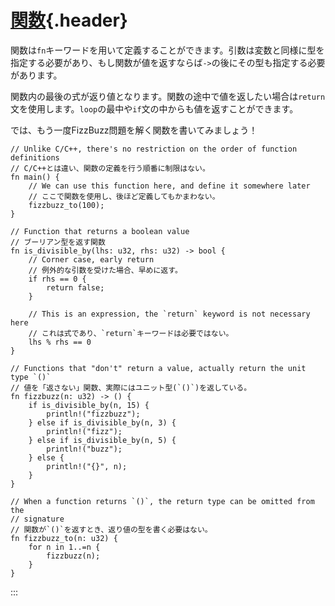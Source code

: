 # [関数](#関数){.header}

関数は`fn`キーワードを用いて定義することができます。引数は変数と同様に型を指定する必要があり、もし関数が値を返すならば`->`の後にその型も指定する必要があります。

関数内の最後の式が返り値となります。関数の途中で値を返したい場合は`return`文を使用します。`loop`の最中や`if`文の中からも値を返すことができます。

では、もう一度FizzBuzz問題を解く関数を書いてみましょう！

    // Unlike C/C++, there's no restriction on the order of function definitions
    // C/C++とは違い、関数の定義を行う順番に制限はない。
    fn main() {
        // We can use this function here, and define it somewhere later
        // ここで関数を使用し、後ほど定義してもかまわない。
        fizzbuzz_to(100);
    }

    // Function that returns a boolean value
    // ブーリアン型を返す関数
    fn is_divisible_by(lhs: u32, rhs: u32) -> bool {
        // Corner case, early return
        // 例外的な引数を受けた場合、早めに返す。
        if rhs == 0 {
            return false;
        }

        // This is an expression, the `return` keyword is not necessary here
        // これは式であり、`return`キーワードは必要ではない。
        lhs % rhs == 0
    }

    // Functions that "don't" return a value, actually return the unit type `()`
    // 値を「返さない」関数、実際にはユニット型(`()`)を返している。
    fn fizzbuzz(n: u32) -> () {
        if is_divisible_by(n, 15) {
            println!("fizzbuzz");
        } else if is_divisible_by(n, 3) {
            println!("fizz");
        } else if is_divisible_by(n, 5) {
            println!("buzz");
        } else {
            println!("{}", n);
        }
    }

    // When a function returns `()`, the return type can be omitted from the
    // signature
    // 関数が`()`を返すとき、返り値の型を書く必要はない。
    fn fizzbuzz_to(n: u32) {
        for n in 1..=n {
            fizzbuzz(n);
        }
    }
:::

